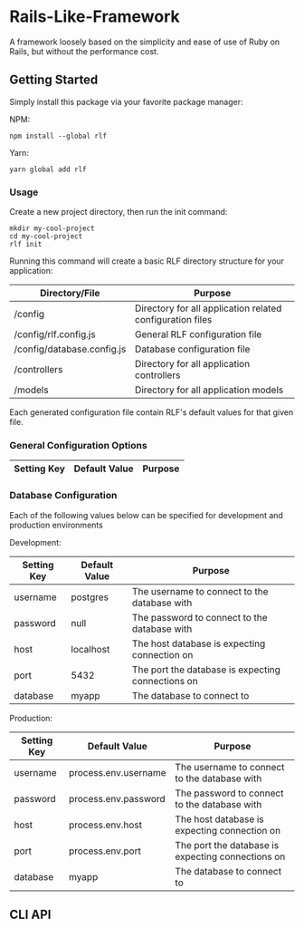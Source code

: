 # Rails-Like-Framework

A framework loosely based on the simplicity and ease of use of Ruby on
Rails, but without the performance cost.

## Getting Started

Simply install this package via your favorite package manager:

NPM:
```
npm install --global rlf
```

Yarn:
```
yarn global add rlf
```

### Usage
Create a new project directory, then run the init command:
```
mkdir my-cool-project
cd my-cool-project
rlf init
```

Running this command will create a basic RLF directory structure for
your application:

| Directory/File | Purpose |
| -------------- | ------- |
| <project-root>/config | Directory for all application related configuration files |
| <project-root>/config/rlf.config.js | General RLF configuration file |
| <project-root>/config/database.config.js | Database configuration file |
| <project-root>/controllers | Directory for all application controllers |
| <project-root>/models | Directory for all application models |

Each generated configuration file contain RLF's default values for that given file.

### General Configuration Options
| Setting Key | Default Value | Purpose |
| ----------- | ------------- | ------- |

### Database Configuration
Each of the following values below can be specified for development and production environments

Development:

| Setting Key | Default Value | Purpose |
| ----------- | ------------- | ------- |
| username | postgres | The username to connect to the database with |
| password | null | The password to connect to the database with |
| host | localhost | The host database is expecting connection on |
| port | 5432 | The port the database is expecting connections on |
| database | myapp | The database to connect to |

Production:

| Setting Key | Default Value | Purpose |
| ----------- | ------------- | ------- |
| username | process.env.username | The username to connect to the database with |
| password | process.env.password | The password to connect to the database with |
| host | process.env.host | The host database is expecting connection on |
| port | process.env.port | The port the database is expecting connections on |
| database | myapp | The database to connect to |

## CLI API
